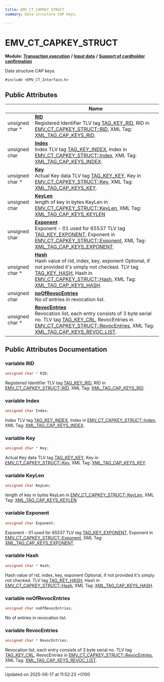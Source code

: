 ```yaml
---
title: EMV_CT_CAPKEY_STRUCT
summary: Data structure CAP keys. 

---
```


# EMV_CT_CAPKEY_STRUCT

**Module:** **[Transaction execution](group___a_d_k___t_r_x___e_x_e_c.md)** **/** **[Input data](group___d_e_f___f_l_o_w___i_n_p_u_t.md)** **/** **[Support of cardholder confirmation](group___d_e_f___c_a_r_d___c_o_n_f.md)**



Data structure CAP keys. 


`#include <EMV_CT_Interface.h>`

## Public Attributes

|                | Name           |
| -------------- | -------------- |
| unsigned char * | **[RID](struct_e_m_v___c_t___c_a_p_k_e_y___s_t_r_u_c_t.md#variable-rid)** <br>Registered Identifier    TLV tag [TAG_KEY_RID](),    RID in [EMV_CT_CAPKEY_STRUCT::RID](),    XML Tag: [XML_TAG_CAP_KEYS_RID]().  |
| unsigned char | **[Index](struct_e_m_v___c_t___c_a_p_k_e_y___s_t_r_u_c_t.md#variable-index)** <br>Index    TLV tag [TAG_KEY_INDEX](),    Index in [EMV_CT_CAPKEY_STRUCT::Index](),    XML Tag: [XML_TAG_CAP_KEYS_INDEX]().  |
| unsigned char * | **[Key](struct_e_m_v___c_t___c_a_p_k_e_y___s_t_r_u_c_t.md#variable-key)** <br>Actual Key data    TLV tag [TAG_KEY_KEY](),    Key in [EMV_CT_CAPKEY_STRUCT::Key](),    XML Tag: [XML_TAG_CAP_KEYS_KEY]().  |
| unsigned char | **[KeyLen](struct_e_m_v___c_t___c_a_p_k_e_y___s_t_r_u_c_t.md#variable-keylen)** <br>length of key in bytes    KeyLen in [EMV_CT_CAPKEY_STRUCT::KeyLen](),    XML Tag: [XML_TAG_CAP_KEYS_KEYLEN]() |
| unsigned char | **[Exponent](struct_e_m_v___c_t___c_a_p_k_e_y___s_t_r_u_c_t.md#variable-exponent)** <br>Exponent - 01 used for 65537    TLV tag [TAG_KEY_EXPONENT](),    Exponent in [EMV_CT_CAPKEY_STRUCT::Exponent](),    XML Tag: [XML_TAG_CAP_KEYS_EXPONENT]().  |
| unsigned char * | **[Hash](struct_e_m_v___c_t___c_a_p_k_e_y___s_t_r_u_c_t.md#variable-hash)** <br>Hash value of rid, index, key, exponent    Optional, if not provided it's simply not checked.    TLV tag [TAG_KEY_HASH](),    Hash in [EMV_CT_CAPKEY_STRUCT::Hash](),    XML Tag: [XML_TAG_CAP_KEYS_HASH]().  |
| unsigned char | **[noOfRevocEntries](struct_e_m_v___c_t___c_a_p_k_e_y___s_t_r_u_c_t.md#variable-noofrevocentries)** <br>No of entries in revocation list.  |
| unsigned char * | **[RevocEntries](struct_e_m_v___c_t___c_a_p_k_e_y___s_t_r_u_c_t.md#variable-revocentries)** <br>Revocation list, each entry consists of 3 byte serial no.    TLV tag [TAG_KEY_CRL](),    RevocEntries in [EMV_CT_CAPKEY_STRUCT::RevocEntries](),    XML Tag: [XML_TAG_CAP_KEYS_REVOC_LIST]().  |

## Public Attributes Documentation

### variable RID

```cpp
unsigned char * RID;
```

Registered Identifier    TLV tag [TAG_KEY_RID](),    RID in [EMV_CT_CAPKEY_STRUCT::RID](),    XML Tag: [XML_TAG_CAP_KEYS_RID](). 

### variable Index

```cpp
unsigned char Index;
```

Index    TLV tag [TAG_KEY_INDEX](),    Index in [EMV_CT_CAPKEY_STRUCT::Index](),    XML Tag: [XML_TAG_CAP_KEYS_INDEX](). 

### variable Key

```cpp
unsigned char * Key;
```

Actual Key data    TLV tag [TAG_KEY_KEY](),    Key in [EMV_CT_CAPKEY_STRUCT::Key](),    XML Tag: [XML_TAG_CAP_KEYS_KEY](). 

### variable KeyLen

```cpp
unsigned char KeyLen;
```

length of key in bytes    KeyLen in [EMV_CT_CAPKEY_STRUCT::KeyLen](),    XML Tag: [XML_TAG_CAP_KEYS_KEYLEN]()

### variable Exponent

```cpp
unsigned char Exponent;
```

Exponent - 01 used for 65537    TLV tag [TAG_KEY_EXPONENT](),    Exponent in [EMV_CT_CAPKEY_STRUCT::Exponent](),    XML Tag: [XML_TAG_CAP_KEYS_EXPONENT](). 

### variable Hash

```cpp
unsigned char * Hash;
```

Hash value of rid, index, key, exponent    Optional, if not provided it's simply not checked.    TLV tag [TAG_KEY_HASH](),    Hash in [EMV_CT_CAPKEY_STRUCT::Hash](),    XML Tag: [XML_TAG_CAP_KEYS_HASH](). 

### variable noOfRevocEntries

```cpp
unsigned char noOfRevocEntries;
```

No of entries in revocation list. 

### variable RevocEntries

```cpp
unsigned char * RevocEntries;
```

Revocation list, each entry consists of 3 byte serial no.    TLV tag [TAG_KEY_CRL](),    RevocEntries in [EMV_CT_CAPKEY_STRUCT::RevocEntries](),    XML Tag: [XML_TAG_CAP_KEYS_REVOC_LIST](). 

-------------------------------

Updated on 2025-06-17 at 11:52:23 +0100